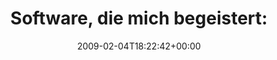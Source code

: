 ---
retweeted: false
source: <a href="http://twitter.com" rel="nofollow">Twitter Web Client</a>
entities:
  hashtags: []
  symbols: []
  user_mentions:
  - name: "@smile_x *th"
    screen_name: smile_x
    indices:
    - '68'
    - '76'
    id_str: '14692865'
    id: '14692865'
  urls: []
display_text_range:
- '0'
- '93'
favorite_count: '0'
id_str: '1177082286'
truncated: false
retweet_count: '0'
id: '1177082286'
created_at: Wed Feb 04 18:22:42 +0000 2009
favorited: false
full_text: 'Software, die mich begeistert: Enterprise Architect - give hands to [@smile_x](https://twitter.com/smile_x)
  für diesen Tipp.'
lang: de
tags:
- pesos:twitter
date: '2009-02-04T18:22:42+00:00'
src: https://twitter.com/bascht/status/1177082286
original_url: https://twitter.com/bascht/status/1177082286
type: twitter_tweet
text: 'Software, die mich begeistert: Enterprise Architect - give hands to [@smile_x](https://twitter.com/smile_x)
  für diesen Tipp.'
title: 'Software, die mich begeistert: '

---
